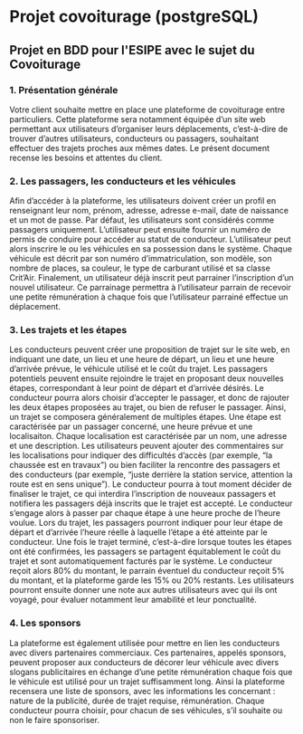 # Projet covoiturage (postgreSQL)

## Projet en BDD pour l'ESIPE avec le sujet du Covoiturage

### 1. Présentation générale

Votre client souhaite mettre en place une plateforme de covoiturage entre particuliers.
Cette plateforme sera notamment équipée d’un site web permettant aux utilisateurs
d’organiser leurs déplacements, c’est-à-dire de trouver d’autres utilisateurs, conducteurs
ou passagers, souhaitant effectuer des trajets proches aux mêmes dates. Le présent
document recense les besoins et attentes du client.

### 2. Les passagers, les conducteurs et les véhicules

Afin d’accéder à la plateforme, les utilisateurs doivent créer un profil en renseignant
leur nom, prénom, adresse, adresse e-mail, date de naissance et un mot de passe. Par
défaut, les utilisateurs sont considérés comme passagers uniquement.
L’utilisateur peut ensuite fournir un numéro de permis de conduire pour accéder au
statut de conducteur. L’utilisateur peut alors inscrire le ou les véhicules en sa possession
dans le système. Chaque véhicule est décrit par son numéro d’immatriculation, son modèle,
son nombre de places, sa couleur, le type de carburant utilisé et sa classe Crit’Air.
Finalement, un utilisateur déjà inscrit peut parrainer l’inscription d’un nouvel utilisateur. Ce parrainage permettra à l’utilisateur parrain de recevoir une petite rémunération
à chaque fois que l’utilisateur parrainé effectue un déplacement.

### 3. Les trajets et les étapes

Les conducteurs peuvent créer une proposition de trajet sur le site web, en indiquant
une date, un lieu et une heure de départ, un lieu et une heure d’arrivée prévue, le véhicule
utilisé et le coût du trajet. Les passagers potentiels peuvent ensuite rejoindre le trajet
en proposant deux nouvelles étapes, correspondant à leur point de départ et d’arrivée
désirés. Le conducteur pourra alors choisir d’accepter le passager, et donc de rajouter
les deux étapes proposées au trajet, ou bien de refuser le passager. Ainsi, un trajet se
composera généralement de multiples étapes.
Une étape est caractérisée par un passager concerné, une heure prévue et une localisaiton. Chaque localisation est caractérisée par un nom, une adresse et une description.
Les utilisateurs peuvent ajouter des commentaires sur les localisations pour indiquer
des difficultés d’accès (par exemple, “la chaussée est en travaux”) ou bien faciliter la
rencontre des passagers et des conducteurs (par exemple, “juste derrière la station service,
attention la route est en sens unique”).
Le conducteur pourra à tout moment décider de finaliser le trajet, ce qui interdira
l’inscription de nouveaux passagers et notifiera les passagers déjà inscrits que le trajet
est accepté. Le conducteur s’engage alors à passer par chaque étape à une heure proche
de l’heure voulue.
Lors du trajet, les passagers pourront indiquer pour leur étape de départ et d’arrivée
l’heure réelle à laquelle l’étape a été atteinte par le conducteur. Une fois le trajet terminé,
c’est-à-dire lorsque toutes les étapes ont été confirmées, les passagers se partagent
équitablement le coût du trajet et sont automatiquement facturés par le système. Le
conducteur reçoit alors 80% du montant, le parrain éventuel du conducteur reçoit 5%
du montant, et la plateforme garde les 15% ou 20% restants. Les utilisateurs pourront
ensuite donner une note aux autres utilisateurs avec qui ils ont voyagé, pour évaluer
notamment leur amabilité et leur ponctualité.

### 4. Les sponsors

La plateforme est également utilisée pour mettre en lien les conducteurs avec divers partenaires commerciaux. Ces partenaires, appelés sponsors, peuvent proposer aux
conducteurs de décorer leur véhicule avec divers slogans publicitaires en échange d’une
petite rémunération chaque fois que le véhicule est utilisé pour un trajet suffisamment long.
Ainsi la plateforme recensera une liste de sponsors, avec les informations les concernant :
nature de la publicité, durée de trajet requise, rémunération. Chaque conducteur pourra
choisir, pour chacun de ses véhicules, s’il souhaite ou non le faire sponsoriser.
